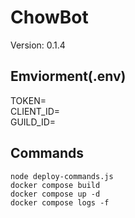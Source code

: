 # ChowBot

Version: 0.1.4

## Emviorment(.env)

TOKEN=
<br>
CLIENT_ID=
<br>
GUILD_ID=

## Commands

`node deploy-commands.js`
<br>
`docker compose build`
<br>
`docker compose up -d`
<br>
`docker compose logs -f`
